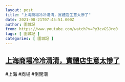 ```yaml
---
layout: post
title: "上海商場冷冷清清，實體店生意太慘了"
date: 2021-08-21T07:45:51.000Z
author: 圍城記
from: https://www.youtube.com/watch?v=Py3cvGSJro0
tags: [ 圍城記 ]
categories: [ 圍城記 ]
---
```

<!--1629531951000-->
[上海商場冷冷清清，實體店生意太慘了](https://www.youtube.com/watch?v=Py3cvGSJro0)
------

<div>
#上海 #商場 #倒閉潮
</div>
